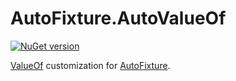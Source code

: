 # AutoFixture.AutoValueOf

[![NuGet version](https://buildstats.info/nuget/autovalueof)](https://www.nuget.org/packages/AutoValueOf)

[ValueOf](https://github.com/mcintyre321/ValueOf) customization
for [AutoFixture](https://github.com/AutoFixture/AutoFixture).

